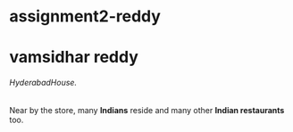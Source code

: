 # assignment2-reddy
# vamsidhar reddy
###### HyderabadHouse. 
Near by the store, many **Indians** reside and many other **Indian restaurants** too.

